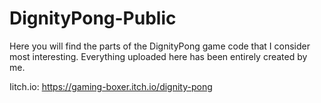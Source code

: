# DignityPong-Public

Here you will find the parts of the DignityPong game code that I consider most interesting. Everything uploaded here has been entirely created by me.

Iitch.io: https://gaming-boxer.itch.io/dignity-pong
